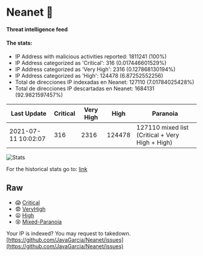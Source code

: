 # Neanet :hocho:
#### Threat intelligence feed
#### The stats:

- IP Address with malicious activities reported: 1811241 (100%)
- IP Address categorized as 'Critical':  316 (0.017446601529%)
- IP Address categorized as 'Very High':  2316 (0.127868130194%)
- IP Address categorized as 'High':  124478 (6.87252552256)
- Total de direcciones IP indexadas en Neanet:  127110 (7.01784025428%)
- Total de direcciones IP descartadas en Neanet:  1684131 (92.9821597457%)

| Last Update | Critical | Very High | High | Paranoia |
| --- | --- | --- | --- | --- |
| 2021-07-11 10:02:07 | 316 | 2316 | 124478 | 127110 mixed list (Critical + Very High + High)|

![Stats](https://docs.google.com/spreadsheets/d/e/2PACX-1vSnaNMIXVabIpDJjufMlzH7poXnshF3mgd8Is1g9ytUEzVsP5my4Trn8f-xkoLLQ38xpL3HtmUexLo6/pubchart?oid=501124687&format=image)

For the historical stats go to: [link](/stats.csv)
## Raw
- :scream: [Critical](https://raw.githubusercontent.com/JavaGarcia/Neanet/master/blacklists/neanet_critical.txt)
- :fearful: [VeryHigh](https://raw.githubusercontent.com/JavaGarcia/Neanet/master/blacklists/neanet_veryHigh.txtt)
- :frowning: [High](https://raw.githubusercontent.com/JavaGarcia/Neanet/master/blacklists/neanet_high.txt)
- :dizzy_face: [Mixed-Paranoia](https://raw.githubusercontent.com/JavaGarcia/Neanet/master/blacklists/neanet_all.txt)


Your IP is indexed? You may request to takedown. [https://github.com/JavaGarcia/Neanet/issues](https://github.com/JavaGarcia/Neanet/issues)

























































































































































































































































































































































































































































































































































































































































































































































































































































































































































































































































































































































































































































































































































































































































































































































































































































































































































































































































































































































































































































































































































































































































































































































































































































































































































































































































































































































































































































































































































































































































































































































































































































































































































































































































































































































































































































































































































































































































































































































































































































































































































































































































































































































































































































































































































































































































































































































































































































































































































































































































































































































































































































































































































































































































































































































































































































































































































































































































































































































































































































































































































































































































































































































































































































































































































































































































































































































































































































































































































































































































































































































































































































































































































































































































































































































































































































































































